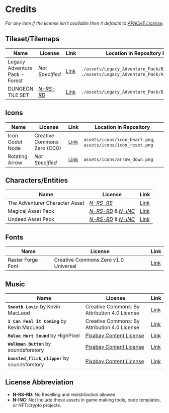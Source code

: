 # Credits

_For any item if the license isn't available then it defaults to [APACHE License](./LICENSE-APACHE)._

## Tileset/Tilemaps

| Name                           | License                            | Link                                                                     | Location in Repository Path                                                                  |
|--------------------------------|------------------------------------|--------------------------------------------------------------------------|----------------------------------------------------------------------------------------------|
| Legacy Adventure Pack - Forest | _Not Specified_                    | [Link](https://anokolisa.itch.io/legacy-adventure-pack-forest)           | `./assets/Legacy_Adventure_Pack/Background.png`, `./assets/Legacy_Adventure_Pack/Assets.png` |
| DUNGEON TILE SET               | [_N-RS-RD_](#license-abbreviation) | [Link](https://incolgames.itch.io/dungeon-platformer-tile-set-pixel-art) | `./assets/Legacy_Adventure_Pack/Dungeon.png`                                                 |

## Icons

| Name            | License                     | Link                                              | Location in Repository                                       |
|-----------------|-----------------------------|---------------------------------------------------|--------------------------------------------------------------|
| Icon Godot Node | Creative Commons Zero (CC0) | [Link](https://pixel-boy.itch.io/icon-godot-node) | `assets/icons/icon_heart.png`, `assets/icons/icon_reset.png` |
| Rotating Arrow  | _Not Specified_             | [Link](https://rjramaral.itch.io/rotating-arrow)  | `assets/icons/arrow_down.png`                                |

## Characters/Entities

| Name                           | License                                                               | Link                                                          |
|--------------------------------|-----------------------------------------------------------------------|---------------------------------------------------------------|
| The Adventurer Character Asset | [_N-RS-RS_](#license-abbreviation)                                    | [Link](https://sscary.itch.io/the-adventurer-male)            |
| Magical Asset Pack             | [_N-RS-RD_](#license-abbreviation) & [_N-INC_](#license-abbreviation) | [Link](https://deepdivegamestudio.itch.io/magical-asset-pack) |
| Undead Asset Pack              | [_N-RS-RD_](#license-abbreviation) & [_N-INC_](#license-abbreviation) | [Link](https://deepdivegamestudio.itch.io/undead-asset-pack)  |

## Fonts

| Name              | License                              | Link                                            |
|-------------------|--------------------------------------|-------------------------------------------------|
| Raster Forge Font | Creative Commons Zero v1.0 Universal | [Link](https://ggbot.itch.io/raster-forge-font) |

## Music

| Name                                          | License                                                                 | Link                                                                   |
|-----------------------------------------------|-------------------------------------------------------------------------|------------------------------------------------------------------------|
| **`Smooth Lovin`** by Kevin MacLeod           | Creative Commons: By Attribution 4.0 License                            | [Link](https://incompetech.com/music/royalty-free/music.html)          |
| **`I Can Feel it Coming`** by Kevin MacLeod   | Creative Commons: By Attribution 4.0 License                            | [Link](https://incompetech.com/music/royalty-free/music.html)          |
| **`Malue Hurt Sound`** by HighPixel           | [Pixabay Content License](https://pixabay.com/service/license-summary/) | [Link](https://pixabay.com/sound-effects/male-hurt-sound-95206/)       |
| **`Walkman Button`** by soundsforstory        | [Pixabay Content License](https://pixabay.com/service/license-summary/) | [Link](https://pixabay.com/sound-effects/walkman-button-272973/)       |
| **`boosted_flick_clipper`** by soundsforstory | [Pixabay Content License](https://pixabay.com/service/license-summary/) | [Link](https://pixabay.com/sound-effects/boosted-flick-clipper-45800/) |

## License Abbreviation

- **N-RS-RD**: No Reselling and redistribution allowed
- **N-INC**: Not Include these assets in game making tools, code templates, or NFT/crypto projects.
